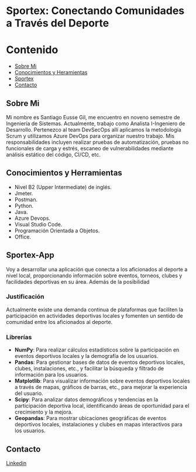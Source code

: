 # Sportex: Conectando Comunidades a Través del Deporte
# Contenido
- [Sobre Mi](#Sobre-Mi)
- [Conocimientos y Heramientas](#Conocimientos-y-Herramientas)
- [Sportex](#Sportex-App)
- [Contacto](#Contacto)

## Sobre Mi
Mi nombre es Santiago Eusse Gil, me encuentro en noveno semestre de Ingeniería de Sistemas. 
Actualmente, trabajo como Analista I-Ingeniero de Desarrollo. Pertenezco al team DevSecOps allí aplicamos la metodología Scrum y utilizamos Azure DevOps para organizar nuestro trabajo.
Mis responsabilidades incluyen realizar pruebas de automatización, pruebas no funcionales de carga y estrés, escaneo de vulnerabilidades mediante análisis estático del código, CI/CD, etc. 

## Conocimientos y Herramientas
- Nivel B2 (Upper Intermediate) de inglés.
- Jmeter.
- Postman.
- Python.
- Java.
- Azure Devops.
- Visual Studio Code.
- Programación Orientada a Objetos.
- Office.

## Sportex-App
Voy a desarrollar una aplicación que conecta a los aficionados al deporte a nivel local, proporcionando información sobre eventos, torneos, clubes y facilidades deportivas en su área. Además de la posibilidad

### Justificación
Actualmente existe una demanda continua de plataformas que faciliten la participación en actividades deportivas locales y fomenten un sentido de comunidad entre los aficionados al deporte.

### Librerías
- **NumPy**: Para realizar cálculos estadísticos sobre la participación en eventos deportivos locales y la demografía de los usuarios.
- **Pandas**: Para gestionar bases de datos de eventos deportivos locales, clubes, instalaciones, etc., y facilitar la búsqueda y filtrado de información para los usuarios.
- **Matplotlib**: Para visualizar información sobre eventos deportivos locales a través de mapas, gráficos de barras, etc., para mejorar la experiencia del usuario.
- **Scipy**: Para analizar datos demográficos y tendencias en la participación deportiva local, identificando áreas de oportunidad para el crecimiento y la mejora.
- **Geopandas**: Para mostrar ubicaciones geográficas de eventos deportivos locales, instalaciones y clubes en mapas interactivos para los usuarios.



## Contacto
[Linkedin](https://co.linkedin.com/in/santiago-eusse-gil-638b83220?trk=people-guest_people_search-card)
